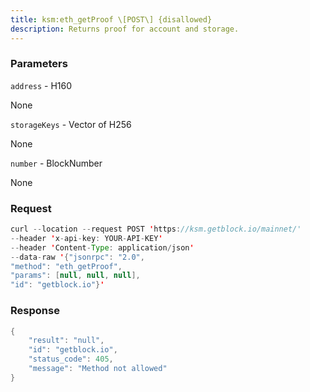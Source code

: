 ```yaml
---
title: ksm:eth_getProof \[POST\] {disallowed}
description: Returns proof for account and storage.
---
```


### Parameters


`address` - H160

None

`storageKeys` - Vector of H256

None

`number` - BlockNumber

None

### Request

``` java
curl --location --request POST 'https://ksm.getblock.io/mainnet/' 
--header 'x-api-key: YOUR-API-KEY' 
--header 'Content-Type: application/json' 
--data-raw '{"jsonrpc": "2.0",
"method": "eth_getProof",
"params": [null, null, null],
"id": "getblock.io"}'
```

###  Response

``` java
{
    "result": "null",
    "id": "getblock.io",
    "status_code": 405,
    "message": "Method not allowed"
}
```

